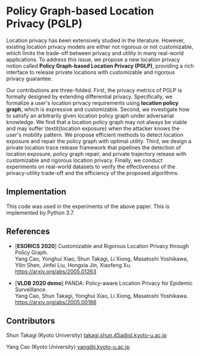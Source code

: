 # Policy Graph-based Location Privacy (PGLP)


Location privacy has been extensively studied in the literature.
However, existing location privacy models are either not rigorous or not customizable, which limits the trade-off between privacy and utility in many real-world applications.
To address this issue, we propose a new location privacy notion called **Policy Graph-based Location Privacy (PGLP)**,  providing a rich interface to release private locations with customizable and rigorous privacy guarantee.

Our contributions are three-folded.
First, the privacy metrics of PGLP is formally designed by extending differential privacy.
Specifically, we formalize a user's location privacy requirements using **location policy graph**, which is expressive and customizable.
Second, we investigate how to satisfy an arbitrarily given location policy graph under adversarial knowledge.
We find that a location policy graph may not always be viable and may suffer \textit{location exposure} when the attacker knows the user's mobility pattern.
We propose efficient methods to detect location exposure and repair the policy graph with optimal utility.
Third, we design a private location trace release framework that pipelines the detection of location exposure,  policy graph repair, and private trajectory release with customizable and rigorous location privacy.
Finally,  we conduct experiments on real-world datasets to verify the effectiveness of the privacy-utility trade-off and the efficiency of the proposed algorithms.

## Implementation
This code was used in the experiments of the above paper.
This is implemented by Python 3.7.


## References

- [**ESORICS 2020**] Customizable and Rigorous Location Privacy through Policy Graph. <br>
Yang Cao, Yonghui Xiao, Shun Takagi, Li Xiong, Masatoshi Yoshikawa, Yilin Shen, Jinfei Liu, Hongxia Jin, Xiaofeng Xu. <br>
https://arxiv.org/abs/2005.01263

- [**VLDB 2020 demo**] PANDA: Policy-aware Location Privacy for Epidemic Surveillance. <br>
Yang Cao, Shun Takagi, Yonghui Xiao, Li Xiong, Masatoshi Yoshikawa. <br>
https://arxiv.org/abs/2005.00186



## Contributors

Shun Takagi (Kyoto University) takagi.shun.45a@st.kyoto-u.ac.jp 

Yang Cao (Kyoto University) yang@i.kyoto-u.ac.jp



